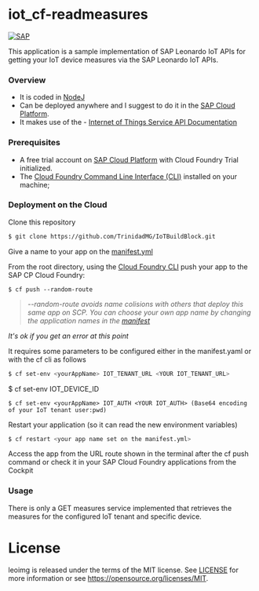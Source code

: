 # iot_cf-readmeasures
[![SAP](https://i.imgur.com/HBBBde7.png)](https://cloudplatform.sap.com)

This application is a sample implementation of SAP Leonardo IoT APIs for getting your IoT device measures via the SAP Leonardo IoT APIs. 

### Overview
- It is coded in [NodeJ](https://nodejs.org/en/)
- Can be deployed anywhere and I suggest to do it in the  [SAP Cloud Platform](https://cloudplatform.sap.com). 
- It makes use of the  - [Internet of Things Service API Documentation](https://trial.canary.cp.iot.sap/iot/core/api/v1/doc/)

### Prerequisites
* A free trial account on [SAP Cloud Platform](https://cloudplatform.sap.com) with Cloud Foundry Trial initialized.
* The [Cloud Foundry Command Line Interface (CLI)](https://docs.cloudfoundry.org/cf-cli/install-go-cli.html) installed on your machine;

### Deployment on the Cloud
Clone this repository
```sh
$ git clone https://github.com/TrinidadMG/IoTBuildBlock.git
```
Give a name to your app on the [manifest.yml](manifest.yml)

From the root directory, using the [Cloud Foundry CLI](https://docs.cloudfoundry.org/cf-cli/install-go-cli.html) push your app to the SAP CP Cloud Foundry:
```
$ cf push --random-route
```
>*--random-route avoids name colisions with others that deploy this same app on SCP. You can choose your own app name by changing the application names in the [manifest](manifest.yml)*

*It's ok if you get an error at this point*

It requires some parameters to be configured either in the manifest.yaml or with the cf cli as follows
```sh
$ cf set-env <yourAppName> IOT_TENANT_URL <YOUR IOT_TENANT_URL>
```
$ cf set-env <yourAppName> IOT_DEVICE_ID <YOUR IOT_DEVICE_ID>
```
$ cf set-env <yourAppName> IOT_AUTH <YOUR IOT_AUTH> (Base64 encoding of your IoT tenant user:pwd)
```
Restart your application (so it can read the new environment variables)
```sh
$ cf restart <your app name set on the manifest.yml>
```

Access the app from the URL route shown in the terminal after the cf push command or check it in your SAP Cloud Foundry applications from the Cockpit

### Usage
There is only a GET measures service implemented that retrieves the measures for the configured IoT tenant and specific device.

# License
leoimg is released under the terms of the MIT license. See [LICENSE](LICENSE) for more information or see https://opensource.org/licenses/MIT.
